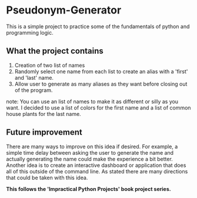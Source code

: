 # Pseudonym-Generator

This is a simple project to practice some of the fundamentals of python and programming logic.

## What the project contains

1. Creation of two list of names
2. Randomly select one name from each list to create an alias with a 'first' and 'last' name.
3. Allow user to generate as many aliases as they want before closing out of the program.

note: You can use an list of names to make it as different or silly as you want. I decided to use a list of colors for the first name and a list of common house plants for the last name.

## Future improvement
There are many ways to improve on this idea if desired. For example, a simple time delay between asking the user to generate the name and actually generating the name could make the experience a bit better. Another idea is to create an interactive dashboard or application that does all of this outside of the command line. As stated there are many directions that could be taken with this idea.


**This follows the 'Impractical Python Projects' book project series.**
